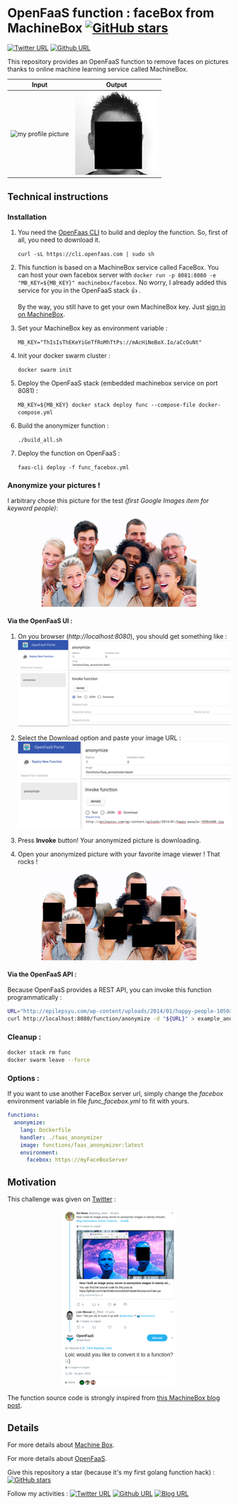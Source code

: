 # OpenFaaS function : faceBox from MachineBox [![GitHub stars](https://img.shields.io/github/stars/Tofull/faas_facebox.svg?style=social&label=Star&maxAge=2592000)](https://GitHub.com/Tofull/faas_facebox/stargazers/)

[![Twitter URL](https://img.shields.io/twitter/url/https/twitter.com/fold_left.svg?logo=twitter&style=social&label=_Tofull)](https://twitter.com/_Tofull) [![Github URL](https://img.shields.io/badge/style--green.svg?logo=github&style=social&label=tofull)](https://github.com/tofull)



This repository provides an OpenFaaS function to remove faces on pictures thanks to online machine learning service called MachineBox.


Input                      |  Output
:-------------------------:|:-------------------------:
![my profile picture](https://avatars3.githubusercontent.com/u/15694700?s=400&u=cccde5aa45d3d40fd4c00794bba3b74cce88488b&v=4)  |  ![who is this ?](assets_for_documentation/anonymized_profile.png)



## Technical instructions
### Installation
1. You need the [OpenFaas CLI](https://github.com/openfaas/faas-cli) to build and deploy the function. So, first of all, you need to download it. 
    
    `curl -sL https://cli.openfaas.com | sudo sh`

2. This function is based on a MachineBox service called FaceBox. You can host your own facebox server with `docker run -p 8081:8080 -e "MB_KEY=${MB_KEY}" machinebox/facebox`. No worry, I already added this service for you in the OpenFaaS stack :thumbsup: .

    By the way, you still have to get your own MachineBox key. Just [sign in on MachineBox](https://machinebox.io/login?return_url=%2Faccount).

3. Set your MachineBox key as environment variable : 

    `MB_KEY="ThIsIsThEKeYiGeTfRoMhTtPs://mAcHiNeBoX.Io/aCcOuNt"`

4. Init your docker swarm cluster : 

    `docker swarm init`

5. Deploy the OpenFaaS stack (embedded machinebox service on port 8081) : 

    `MB_KEY=${MB_KEY} docker stack deploy func --compose-file docker-compose.yml`

6. Build the anonymizer function : 
    
    `./build_all.sh`

7. Deploy the function on OpenFaaS : 
    
    `faas-cli deploy -f func_facebox.yml`


### Anonymize your pictures !

I arbitrary chose this picture for the test *(first Google Images item for keyword people)*: 
<p align="center">
    <img src="assets_for_documentation/example_people.jpg" alt="people" height="200"/>
</p>

#### Via the OpenFaaS UI :
1. On you browser (*http://localhost:8080*), you should get something like :
![deployed openfaas stack](assets_for_documentation/deployed_openfaas_stack.png)

2. Select the Download option and paste your image URL :
![ui_function_invoke](assets_for_documentation/ui_function_invoke.png)

3. Press **Invoke** button!
Your anonymized picture is downloading.

4. Open your anonymized picture with your favorite image viewer ! That rocks ! 
<p align="center">
    <img src="assets_for_documentation/example_anonymized_people.jpg" alt="example_anonymized_people" height="200"/>
</p>


#### Via the OpenFaaS API : 
Because OpenFaaS provides a REST API, you can invoke this function programmatically :

```bash
URL="http://epilepsyu.com/wp-content/uploads/2014/01/happy-people-1050x600.jpg"
curl http://localhost:8080/function/anonymize -d "${URL}" > example_anonymized_people_curl.jpg
```


### Cleanup :

```bash
docker stack rm func
docker swarm leave --force
```

### Options : 
If you want to use another FaceBox server url, simply change the *facebox* environment variable in file *func_facebox.yml* to fit with yours.
```yaml
functions:
  anonymize:
    lang: Dockerfile
    handler: ./faas_anonymizer
    image: functions/faas_anonymizer:latest
    environment:
      facebox: https://myFaceBoxServer
```

## Motivation

This challenge was given on [Twitter](https://twitter.com/openfaas/status/953356175919271936?ref_src=twsrc) : 
<p align="center">
    <a href="https://twitter.com/openfaas/status/953356175919271936?ref_src=twsrc"> <img src="assets_for_documentation/motivation.png" alt="motivation" height="400"/> </a>
</p>

The function source code is strongly inspired from [this MachineBox blog post](https://blog.machinebox.io/how-i-built-an-image-proxy-server-to-anonymise-images-in-twenty-minutes-e550466ea09e).

## Details
For more details about [Machine Box](https://machinebox.io/).

For more details about [OpenFaaS](https://www.openfaas.com/).

Give this repository a star (because it's my first golang function hack) : [![GitHub stars](https://img.shields.io/github/stars/Tofull/faas_facebox.svg?logo=github&style=social&label=Star&maxAge=2592000)](https://GitHub.com/Tofull/faas_facebox/stargazers/)

Follow my activities : [![Twitter URL](https://img.shields.io/twitter/url/https/twitter.com/fold_left.svg?logo=twitter&style=social&label=_Tofull)](https://twitter.com/_Tofull) [![Github URL](https://img.shields.io/badge/style--green.svg?logo=github&style=social&label=tofull)](https://github.com/tofull) [![Blog URL](https://img.shields.io/badge/style--green.svg?style=social&label=on%20my%20blog)](https://tofull.github.io/) 
